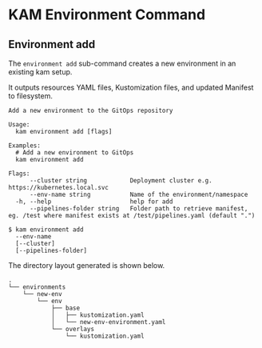 # KAM Environment Command

## Environment add

The `environment add` sub-command creates a new environment in an existing kam setup.

It outputs resources YAML files, Kustomization files, and updated Manifest to filesystem.

```
Add a new environment to the GitOps repository

Usage:
  kam environment add [flags]

Examples:
  # Add a new environment to GitOps
  kam environment add

Flags:
      --cluster string            Deployment cluster e.g. https://kubernetes.local.svc
      --env-name string           Name of the environment/namespace
  -h, --help                      help for add
      --pipelines-folder string   Folder path to retrieve manifest, eg. /test where manifest exists at /test/pipelines.yaml (default ".")
```

```shell
$ kam environment add
  --env-name 
  [--cluster]
  [--pipelines-folder]
```

The directory layout generated is shown below.

```
.
└── environments
    └── new-env
        └── env
            ├── base
            │   ├── kustomization.yaml
            │   └── new-env-environment.yaml
            └── overlays
                └── kustomization.yaml
```
